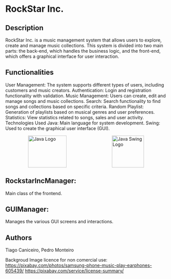 # RockStar Inc.

## Description
RockStar Inc. is a music management system that allows users to explore, create and manage music collections. This system is divided into two main parts: the back-end, which handles the business logic, and the front-end, which offers a graphical interface for user interaction.

## Functionalities
User Management: The system supports different types of users, including customers and music creators.
Authentication: Login and registration functionality with validation.
Music Management: Users can create, edit and manage songs and music collections.
Search: Search functionality to find songs and collections based on specific criteria.
Random Playlist: Generation of playlists based on musical genres and user preferences.
Statistics: View statistics related to songs, sales and user activity.
Technologies Used
Java: Main language for system development.
Swing: Used to create the graphical user interface (GUI).


<div style="display: flex; justify-content: space-around; align-items: center;">
  <img src="https://upload.wikimedia.org/wikipedia/en/thumb/3/30/Java_programming_language_logo.svg/1024px-Java_programming_language_logo.svg.png" alt="Java Logo" width="120" height="100">
  <img src="https://img-b.udemycdn.com/course/750x422/2216930_a409.jpg" alt="Java Swing Logo" width="100" height="100">
</div>




## RockstarIncManager:
 Main class of the frontend.
## GUIManager: 
Manages the various GUI screens and interactions.

## Authors
Tiago Caniceiro,
Pedro Monteiro

Backgroud Image licence for non comercial use: https://pixabay.com/photos/samsung-phone-music-play-earphones-605439/
https://pixabay.com/service/license-summary/